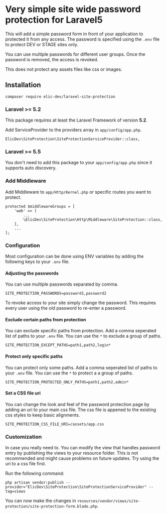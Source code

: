 # Very simple site wide password protection for Laravel5

This will add a simple password form in front of your application to protected it
from any access. The password is specified using the `.env` file to protect DEV
or STAGE sites only.

You can use multiple passwords for different user groups. Once the password is
removed, the access is revoked.

This does not protect any assets files like css or images.

## Installation

```
composer require elic-dev/laravel-site-protection
```

### Laravel >= 5.2

This package requires at least the Laravel Framework of version **5.2**.

Add ServiceProvider to the providers array in `app/config/app.php`.

```
ElicDev\SiteProtection\SiteProtectionServiceProvider::class,
```

### Laravel >= 5.5

You don't need to add this package to your `app/config/app.php` since it supports auto discovery.

### Add Middleware

Add Middleware to `app/Http/Kernel.php` or specific routes you want to protect.

```
protected $middlewareGroups = [
    'web' => [
        ...
        \ElicDev\SiteProtection\Http\Middleware\SiteProtection::class,
    ],
    ...
];
```

### Configuration

Most configuration can be done using ENV variables by adding the following keys
to your `.env` file. 

#### Adjusting the passwords

You can use multiple passwords separated by comma.

```
SITE_PROTECTION_PASSWORDS=password1,password2
```

To revoke access to your site simply change the password. This requires every
user using the old password to re-enter a password.

#### Exclude certain paths from protection

You can exclude specific paths from protection. Add a comma seperated list of paths to your
`.env` file. You can use the `*` to exclude a group of paths.

```
SITE_PROTECTION_EXCEPT_PATHS=path1,path2,login*
```

#### Protect only specific paths

You can protect only some paths. Add a comma seperated list of paths to your
`.env` file. You can use the `*` to protect a a group of paths.

```
SITE_PROTECTION_PROTECTED_ONLY_PATHS=path1,path2,admin*
```

#### Set a CSS file uri

You can change the look and feel of the password protection page by adding an uri
to your main css file. The css file is appened to the existing css styles to keep 
basic alignments.

```
SITE_PROTECTION_CSS_FILE_URI=/assets/app.css
```

### Customization

In case you really need to. You can modify the view that handles password entry by publishing the views to your 
resource folder. This is not recommended and might cause problems on future updates. Try using the uri to a css
file first.

Run the following command:

```
php artisan vendor:publish --provider="ElicDev\SiteProtection\SiteProtectionServiceProvider" --tag=views
```

You can now make the changes in `resources/vendor/views/site-protection/site-protection-form.blade.php`.
